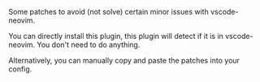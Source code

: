 Some patches to avoid (not solve) certain minor issues with vscode-neovim.

You can directly install this plugin, this plugin will detect if it is in
vscode-neovim. You don't need to do anything.

Alternatively, you can manually copy and paste the
patches into your config.
